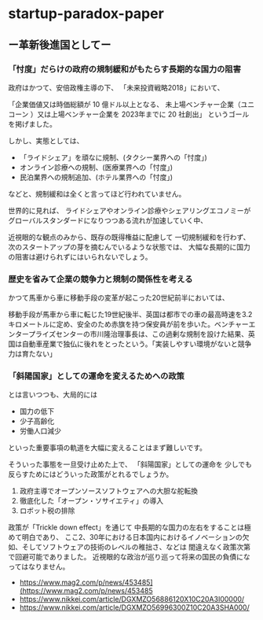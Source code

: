# startup-paradox-paper

##  ー革新後進国としてー

### 「忖度」だらけの政府の規制緩和がもたらす長期的な国力の阻害

政府はかつて、安倍政権主導の下、
「未来投資戦略2018」において、

「企業価値又は時価総額が 10 億ドル以上となる、
未上場ベンチャー企業（ユニコーン ）又は上場ベンチャー企業を 2023年までに 20 社創出」
というゴールを掲げました。

しかし、実態としては、

* 「ライドシェア」を頑なに規制、(タクシー業界への「忖度」)
*  オンライン診療への規制、(医療業界への「忖度」)
*  民泊業界への規制追加、(ホテル業界への「忖度」)

などと、規制緩和は全くと言ってほど行われていません。

世界的に見れば、
ライドシェアやオンライン診療やシェアリングエコノミーが
グローバルスタンダードになりつつある流れが加速していく中、

近視眼的な観点のみから、既存の既得権益に配慮して
一切規制緩和を行わず、次のスタートアップの芽を摘むんでいるような状態では、
大幅な長期的に国力の阻害は避けられずにはいられないでしょう。

### 歴史を省みて企業の競争力と規制の関係性を考える

かつて馬車から車に移動手段の変革が起こった20世紀前半においては、

移動手段が馬車から車に転じた19世紀後半、英国は都市での車の最高時速を3.2キロメートルに定め、安全のため赤旗を持つ保安員が前を歩いた。ベンチャーエンタープライズセンターの市川隆治理事長は、この過剰な規制を設けた結果、英国は自動車産業で独仏に後れをとったという。「実装しやすい環境がないと競争力は育たない」
### 「斜陽国家」としての運命を変えるためへの政策

とは言いつつも、大局的には

- 国力の低下
- 少子高齢化
- 労働人口減少

といった重要事項の軌道を大幅に変えることはまず難しいです。

そういった事態を一旦受け止めた上で、
「斜陽国家」としての運命を
少しでも反らすためにはどういった政策がとれるでしょうか。

1. 政府主導でオープンソースソフトウェアへの大胆な舵転換
2. 徹底化した「オープン・ソサイエティ」の導入
3. ロボット税の排除

政策が「Trickle down effect」を通じて
中長期的な国力の左右をすることは極めて明白であり、
ここ2、30年における日本国内におけるイノベーションの欠如、そしてソフトウェアの技術のレベルの稚拙さ、などは
間違えなく政策次第で回避可能でありました。
近視眼的な政治が巡り巡って将来の国民の負債になってはなりません。

- https://www.mag2.com/p/news/453485](https://www.mag2.com/p/news/453485
- https://www.nikkei.com/article/DGXMZO56886120X10C20A3I00000/
- https://www.nikkei.com/article/DGXMZO56996300Z10C20A3SHA000/
<!--stackedit_data:
eyJoaXN0b3J5IjpbODY4MzIxNTI5LDEyMjA5MDkxNDUsLTEzNT
YyOTA0OCwxMDQwMjIzMTQzLDk0OTc1MDAxN119
-->